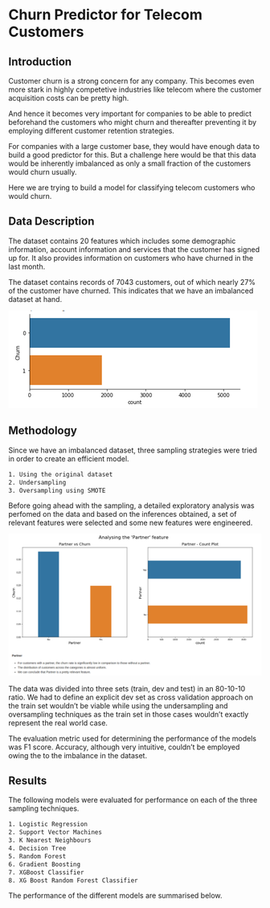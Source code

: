# Churn Predictor for Telecom Customers

## Introduction
Customer churn is a strong concern for any company. This becomes even more stark in highly competetive industries like telecom where the customer acquisition costs can be pretty high.

And hence it becomes very important for companies to be able to predict beforehand the customers who might churn and thereafter preventing it by employing different customer retention strategies.

For companies with a large customer base, they would have enough data to build a good predictor for this. But a challenge here would be that this data would be inherently imbalanced as only a small fraction of the customers would churn usually.

Here we are trying to build a model for classifying telecom customers who would churn.

## Data Description
The dataset contains 20 features which includes some demographic information, account information and services that the customer has signed up for. It also provides information on customers who have churned in the last month.

The dataset contains records of 7043 customers, out of which nearly 27% of the customer have churned. This indicates that we have an imbalanced dataset at hand.

![Count Plot](https://github.com/muhammedsalihk/Churn-Predictor-for-Telecom-Customers/blob/master/Images/Image%201.png)

## Methodology
Since we have an imbalanced dataset, three sampling strategies were tried in order to create an efficient model.

    1. Using the original dataset
    2. Undersampling
    3. Oversampling using SMOTE

Before going ahead with the sampling, a detailed exploratory analysis was perfomed on the data and based on the inferences obtained, a set of relevant features were selected and some new features were engineered.

![EDA Sample](https://github.com/muhammedsalihk/Churn-Predictor-for-Telecom-Customers/blob/master/Images/Image%202.png)

The data was divided into three sets (train, dev and test) in an 80-10-10 ratio. We had to define an explicit dev set as cross validation approach on the train set wouldn’t be viable while using the undersampling and oversampling techniques as the train set in those cases wouldn’t exactly represent the real world case.

The evaluation metric used for determining the performance of the models was F1 score. Accuracy, although very intuitive, couldn’t be employed owing the to the imbalance in the dataset.

## Results
The following models were evaluated for performance on each of the three sampling techniques.

    1. Logistic Regression
    2. Support Vector Machines
    3. K Nearest Neighbours
    4. Decision Tree
    5. Random Forest
    6. Gradient Boosting
    7. XGBoost Classifier
    8. XG Boost Random Forest Classifier

The performance of the different models are summarised below.

